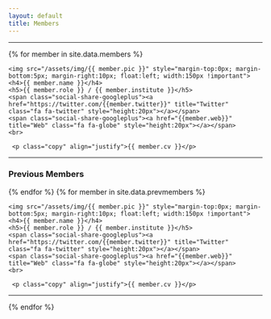 ```yaml
---
layout: default
title: Members
---
```

<div class="copy">
	<div class="copy">
		<div>
<hr>
 {% for member in site.data.members %}

	<img src="/assets/img/{{ member.pic }}" style="margin-top:0px; margin-bottom:5px; margin-right:10px; float:left; width:150px !important">
	<h4>{{ member.name }}</h4>
	<h5>{{ member.role }} / {{ member.institute }}</h5>
	<span class="social-share-googleplus"><a href="https://twitter.com/{{member.twitter}}" title="Twitter" class="fa fa-twitter" style="height:20px"></a></span>
	<span class="social-share-googleplus"><a href="{{member.web}}" title="Web" class="fa fa-globe" style="height:20px"></a></span>
	<br>

	 <p class="copy" align="justify">{{ member.cv }}</p>
<hr>
<h3>Previous Members</h3>
{% endfor %}
 {% for member in site.data.prevmembers %}

	<img src="/assets/img/{{ member.pic }}" style="margin-top:0px; margin-bottom:5px; margin-right:10px; float:left; width:150px !important">
	<h4>{{ member.name }}</h4>
	<h5>{{ member.role }} / {{ member.institute }}</h5>
	<span class="social-share-googleplus"><a href="https://twitter.com/{{member.twitter}}" title="Twitter" class="fa fa-twitter" style="height:20px"></a></span>
	<span class="social-share-googleplus"><a href="{{member.web}}" title="Web" class="fa fa-globe" style="height:20px"></a></span>
	<br>

	 <p class="copy" align="justify">{{ member.cv }}</p>
<hr>
{% endfor %}
</div>
</div>
</div>


